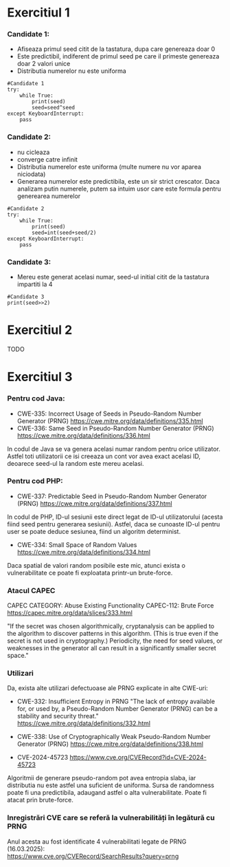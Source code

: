 # Exercitiul 1

### Candidate 1:
- Afiseaza primul seed citit de la tastatura, dupa care genereaza doar 0
- Este predictibil, indiferent de primul seed pe care il primeste genereaza doar 2 valori unice
- Distributia numerelor nu este uniforma

```
#Candidate 1
try:
    while True:
        print(seed)
        seed=seed^seed
except KeyboardInterrupt:
    pass
```

### Candidate 2:
- nu cicleaza
- converge catre infinit 
- Distributia numerelor este uniforma (multe numere nu vor aparea niciodata)
- Generarea numerelor este predictibila, este un sir strict crescator. Daca analizam putin numerele, putem sa intuim usor care este formula pentru generearea numerelor

```
#Candidate 2
try:
    while True:
        print(seed)
        seed=int(seed+seed/2)
except KeyboardInterrupt:
    pass
```

### Candidate 3:
- Mereu este generat acelasi numar, seed-ul initial citit de la tastatura impartiti la 4

```
#Candidate 3
print(seed>>2)
```



# Exercitiul 2

TODO



# Exercitiul 3

### Pentru cod Java:
- CWE-335: Incorrect Usage of Seeds in Pseudo-Random Number Generator (PRNG)
https://cwe.mitre.org/data/definitions/335.html
- CWE-336: Same Seed in Pseudo-Random Number Generator (PRNG)
https://cwe.mitre.org/data/definitions/336.html

In codul de Java se va genera acelasi numar random pentru orice utilizator.
Astfel toti utilizatorii ce isi creeaza un cont vor avea exact acelasi ID, deoarece seed-ul la random este mereu acelasi.

### Pentru cod PHP:
- CWE-337: Predictable Seed in Pseudo-Random Number Generator (PRNG)
https://cwe.mitre.org/data/definitions/337.html

In codul de PHP, ID-ul sesiunii este direct legat de ID-ul utilizatorului (acesta fiind seed pentru generarea sesiunii). Astfel, daca se cunoaste ID-ul pentru user se poate deduce sesiunea, fiind un algoritm determinist.

- CWE-334: Small Space of Random Values
https://cwe.mitre.org/data/definitions/334.html

Daca spatial de valori random posibile este mic, atunci exista o vulnerabilitate ce poate fi exploatata printr-un brute-force.


### Atacul CAPEC
CAPEC CATEGORY: Abuse Existing Functionality
CAPEC-112: Brute Force   
https://capec.mitre.org/data/slices/333.html

"If the secret was chosen algorithmically, cryptanalysis can be applied to the algorithm to discover patterns in this algorithm. (This is true even if the secret is not used in cryptography.) Periodicity, the need for seed values, or weaknesses in the generator all can result in a significantly smaller secret space."



### Utilizari
Da, exista alte utilizari defectuoase ale PRNG explicate in alte CWE-uri:

- CWE-332: Insufficient Entropy in PRNG
"The lack of entropy available for, or used by, a Pseudo-Random Number Generator (PRNG) can be a stability and security threat." https://cwe.mitre.org/data/definitions/332.html

- CWE-338: Use of Cryptographically Weak Pseudo-Random Number Generator (PRNG)
https://cwe.mitre.org/data/definitions/338.html
- CVE-2024-45723
https://www.cve.org/CVERecord?id=CVE-2024-45723

Algoritmii de generare pseudo-random pot avea entropia slaba, iar distributia nu este astfel una suficient de uniforma. Sursa de randomness poate fi una predictibila, adaugand astfel o alta vulnerabilitate.
Poate fi atacat prin brute-force.





### Inregistrări CVE care se referă la vulnerabilități în legătură cu PRNG
Anul acesta au fost identificate 4 vulnerabilitati legate de PRNG (16.03.2025):  
https://www.cve.org/CVERecord/SearchResults?query=prng


